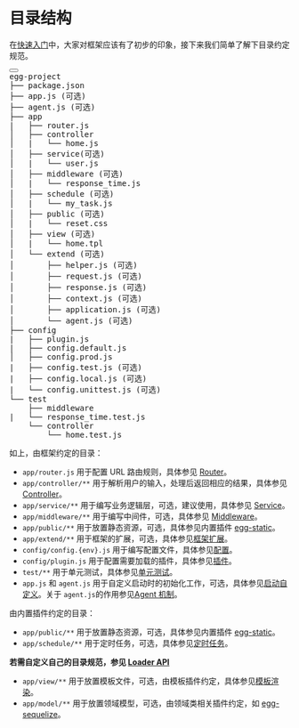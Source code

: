 # 目录结构

在[快速入门](https://www.eggjs.org/zh-CN/intro/quickstart)中，大家对框架应该有了初步的印象，接下来我们简单了解下目录约定规范。

<pre class="prism-code language-bash"><button class="__dumi-default-icon __dumi-default-code-block-copy-btn" data-status="ready"></button><div class="token-line"><span class="token plain">egg-project</span></div><div class="token-line"><span class="token plain">├── package.json</span></div><div class="token-line"><span class="token plain">├── app.js </span><span class="token punctuation">(</span><span class="token plain">可选</span><span class="token punctuation">)</span><span class="token plain"></span></div><div class="token-line"><span class="token plain">├── agent.js </span><span class="token punctuation">(</span><span class="token plain">可选</span><span class="token punctuation">)</span><span class="token plain"></span></div><div class="token-line"><span class="token plain">├── app</span></div><div class="token-line"><span class="token plain"></span><span class="token operator">|</span><span class="token plain">   ├── router.js</span></div><div class="token-line"><span class="token plain">│   ├── controller</span></div><div class="token-line"><span class="token plain">│   </span><span class="token operator">|</span><span class="token plain">   └── home.js</span></div><div class="token-line"><span class="token plain">│   ├── </span><span class="token function">service</span><span class="token plain"></span><span class="token punctuation">(</span><span class="token plain">可选</span><span class="token punctuation">)</span><span class="token plain"></span></div><div class="token-line"><span class="token plain">│   </span><span class="token operator">|</span><span class="token plain">   └── user.js</span></div><div class="token-line"><span class="token plain">│   ├── middleware </span><span class="token punctuation">(</span><span class="token plain">可选</span><span class="token punctuation">)</span><span class="token plain"></span></div><div class="token-line"><span class="token plain">│   </span><span class="token operator">|</span><span class="token plain">   └── response_time.js</span></div><div class="token-line"><span class="token plain">│   ├── schedule </span><span class="token punctuation">(</span><span class="token plain">可选</span><span class="token punctuation">)</span><span class="token plain"></span></div><div class="token-line"><span class="token plain">│   </span><span class="token operator">|</span><span class="token plain">   └── my_task.js</span></div><div class="token-line"><span class="token plain">│   ├── public </span><span class="token punctuation">(</span><span class="token plain">可选</span><span class="token punctuation">)</span><span class="token plain"></span></div><div class="token-line"><span class="token plain">│   </span><span class="token operator">|</span><span class="token plain">   └── reset.css</span></div><div class="token-line"><span class="token plain">│   ├── view </span><span class="token punctuation">(</span><span class="token plain">可选</span><span class="token punctuation">)</span><span class="token plain"></span></div><div class="token-line"><span class="token plain">│   </span><span class="token operator">|</span><span class="token plain">   └── home.tpl</span></div><div class="token-line"><span class="token plain">│   └── extend </span><span class="token punctuation">(</span><span class="token plain">可选</span><span class="token punctuation">)</span><span class="token plain"></span></div><div class="token-line"><span class="token plain">│       ├── helper.js </span><span class="token punctuation">(</span><span class="token plain">可选</span><span class="token punctuation">)</span><span class="token plain"></span></div><div class="token-line"><span class="token plain">│       ├── request.js </span><span class="token punctuation">(</span><span class="token plain">可选</span><span class="token punctuation">)</span><span class="token plain"></span></div><div class="token-line"><span class="token plain">│       ├── response.js </span><span class="token punctuation">(</span><span class="token plain">可选</span><span class="token punctuation">)</span><span class="token plain"></span></div><div class="token-line"><span class="token plain">│       ├── context.js </span><span class="token punctuation">(</span><span class="token plain">可选</span><span class="token punctuation">)</span><span class="token plain"></span></div><div class="token-line"><span class="token plain">│       ├── application.js </span><span class="token punctuation">(</span><span class="token plain">可选</span><span class="token punctuation">)</span><span class="token plain"></span></div><div class="token-line"><span class="token plain">│       └── agent.js </span><span class="token punctuation">(</span><span class="token plain">可选</span><span class="token punctuation">)</span><span class="token plain"></span></div><div class="token-line"><span class="token plain">├── config</span></div><div class="token-line"><span class="token plain"></span><span class="token operator">|</span><span class="token plain">   ├── plugin.js</span></div><div class="token-line"><span class="token plain"></span><span class="token operator">|</span><span class="token plain">   ├── config.default.js</span></div><div class="token-line"><span class="token plain">│   ├── config.prod.js</span></div><div class="token-line"><span class="token plain"></span><span class="token operator">|</span><span class="token plain">   ├── config.test.js </span><span class="token punctuation">(</span><span class="token plain">可选</span><span class="token punctuation">)</span><span class="token plain"></span></div><div class="token-line"><span class="token plain"></span><span class="token operator">|</span><span class="token plain">   ├── config.local.js </span><span class="token punctuation">(</span><span class="token plain">可选</span><span class="token punctuation">)</span><span class="token plain"></span></div><div class="token-line"><span class="token plain"></span><span class="token operator">|</span><span class="token plain">   └── config.unittest.js </span><span class="token punctuation">(</span><span class="token plain">可选</span><span class="token punctuation">)</span><span class="token plain"></span></div><div class="token-line"><span class="token plain">└── </span><span class="token builtin class-name">test</span><span class="token plain"></span></div><div class="token-line"><span class="token plain">    ├── middleware</span></div><div class="token-line"><span class="token plain"></span><span class="token operator">|</span><span class="token plain">   └── response_time.test.js</span></div><div class="token-line"><span class="token plain">    └── controller</span></div><div class="token-line"><span class="token plain">        └── home.test.js</span></div></pre>

如上，由框架约定的目录：

* `app/router.js` 用于配置 URL 路由规则，具体参见 [Router](https://www.eggjs.org/zh-CN/basics/router)。
* `app/controller/**` 用于解析用户的输入，处理后返回相应的结果，具体参见 [Controller](https://www.eggjs.org/zh-CN/basics/controller)。
* `app/service/**` 用于编写业务逻辑层，可选，建议使用，具体参见 [Service](https://www.eggjs.org/zh-CN/basics/service)。
* `app/middleware/**` 用于编写中间件，可选，具体参见 [Middleware](https://www.eggjs.org/zh-CN/basics/middleware)。
* `app/public/**` 用于放置静态资源，可选，具体参见内置插件 [egg-static](https://github.com/eggjs/egg-static)。
* `app/extend/**` 用于框架的扩展，可选，具体参见[框架扩展](https://www.eggjs.org/zh-CN/basics/extend)。
* `config/config.{env}.js` 用于编写配置文件，具体参见[配置](https://www.eggjs.org/zh-CN/basics/config)。
* `config/plugin.js` 用于配置需要加载的插件，具体参见[插件](https://www.eggjs.org/zh-CN/basics/plugin)。
* `test/**` 用于单元测试，具体参见[单元测试](https://www.eggjs.org/zh-CN/core/unittest)。
* `app.js` 和 `agent.js` 用于自定义启动时的初始化工作，可选，具体参见[启动自定义](https://www.eggjs.org/zh-CN/basics/app-start)。关于 `agent.js`的作用参见[Agent 机制](https://www.eggjs.org/zh-CN/core/cluster-and-ipc#agent-%E6%9C%BA%E5%88%B6)。

由内置插件约定的目录：

* `app/public/**` 用于放置静态资源，可选，具体参见内置插件 [egg-static](https://github.com/eggjs/egg-static)。
* `app/schedule/**` 用于定时任务，可选，具体参见[定时任务](https://www.eggjs.org/zh-CN/basics/schedule)。

**若需自定义自己的目录规范，参见 [Loader API](https://eggjs.org/zh-cn/advanced/loader.html)**

* `app/view/**` 用于放置模板文件，可选，由模板插件约定，具体参见[模板渲染](https://www.eggjs.org/zh-CN/core/view)。
* `app/model/**` 用于放置领域模型，可选，由领域类相关插件约定，如 [egg-sequelize](https://github.com/eggjs/egg-sequelize)。
